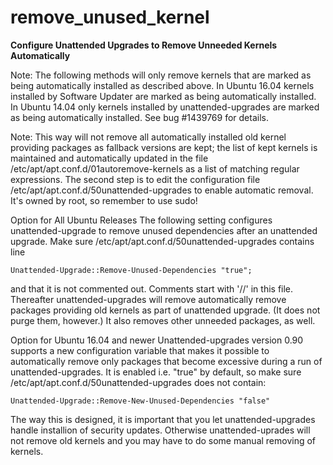 # remove_unused_kernel

**Configure Unattended Upgrades to Remove Unneeded Kernels Automatically**

Note: The following methods will only remove kernels that are marked as being automatically installed as described above. In Ubuntu 16.04 kernels installed by Software Updater are marked as being automatically installed. In Ubuntu 14.04 only kernels installed by unattended-upgrades are marked as being automatically installed. See bug #1439769 for details. 

Note: This way will not remove all automatically installed old kernel providing packages as fallback versions are kept; the list of kept kernels is maintained and automatically updated in the file /etc/apt/apt.conf.d/01autoremove-kernels as a list of matching regular expressions. The second step is to edit the configuration file /etc/apt/apt.conf.d/50unattended-upgrades to enable automatic removal. It's owned by root, so remember to use sudo!

Option for All Ubuntu Releases
The following setting configures unattended-upgrade to remove unused dependencies after an unattended upgrade.
Make sure /etc/apt/apt.conf.d/50unattended-upgrades contains line
```
Unattended-Upgrade::Remove-Unused-Dependencies "true";
```
and that it is not commented out. Comments start with '//' in this file.
Thereafter unattended-upgrades will remove automatically remove packages providing old kernels as part of unattended upgrade. (It does not purge them, however.) It also removes other unneeded packages, as well.

Option for Ubuntu 16.04 and newer
Unattended-upgrades version 0.90 supports a new configuration variable that makes it possible to automatically remove only packages that become excessive during a run of unattended-upgrades. It is enabled i.e. "true" by default, so make sure /etc/apt/apt.conf.d/50unattended-upgrades does not contain:
```
Unattended-Upgrade::Remove-New-Unused-Dependencies "false"
```
The way this is designed, it is important that you let unattended-upgrades handle installion of security updates. Otherwise unattended-uprades will not remove old kernels and you may have to do some manual removing of kernels.
